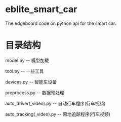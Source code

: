 # eblite_smart_car
The edgeboard code on python api for the smart car.

# 目录结构
model.py -- 模型加载

tool.py -- 一些工具

devices.py -- 智能车设备

preprocess.py -- 数据预处理

auto_driver(_video).py -- 自动行车程序(行车视频)

auto_tracking(_video).py -- 原地追踪程序(行车视频)
